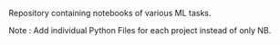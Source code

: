 Repository containing notebooks of various ML tasks.

Note : Add individual Python Files for each project instead of only NB.
